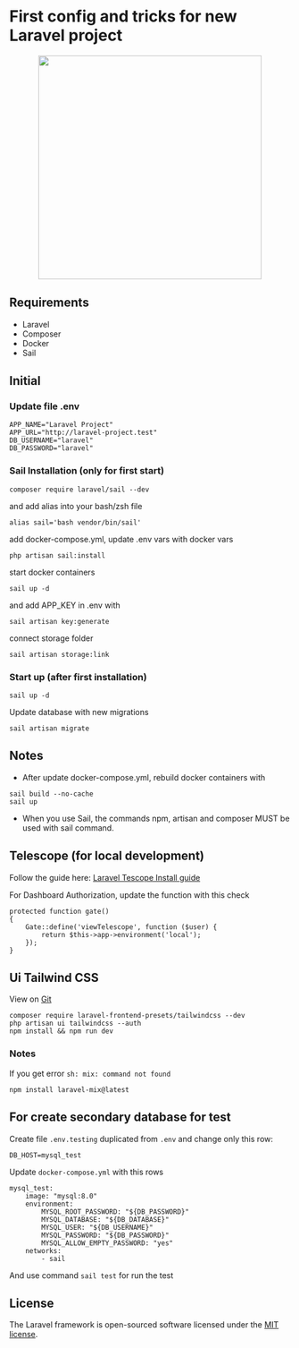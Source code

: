 # First config and tricks for new Laravel project

<p align="center"><a href="https://laravel.com" target="_blank"><img src="https://raw.githubusercontent.com/laravel/art/master/logo-lockup/5%20SVG/2%20CMYK/1%20Full%20Color/laravel-logolockup-cmyk-red.svg" width="400"></a></p>

## Requirements

-   Laravel
-   Composer
-   Docker
-   Sail

## Initial

### Update file .env

```
APP_NAME="Laravel Project"
APP_URL="http://laravel-project.test"
DB_USERNAME="laravel"
DB_PASSWORD="laravel"
```

### Sail Installation (only for first start)

```
composer require laravel/sail --dev
```

and add alias into your bash/zsh file

```
alias sail='bash vendor/bin/sail'
```

add docker-compose.yml, update .env vars with docker vars

```
php artisan sail:install
```

start docker containers

```
sail up -d
```

and add APP_KEY in .env with

```
sail artisan key:generate
```

connect storage folder

```
sail artisan storage:link
```

### Start up (after first installation)

```
sail up -d
```

Update database with new migrations

```
sail artisan migrate
```

## Notes

-   After update docker-compose.yml, rebuild docker containers with

```
sail build --no-cache
sail up
```

-   When you use Sail, the commands npm, artisan and composer MUST be used with sail command.

## Telescope (for local development)

Follow the guide here: [Laravel Tescope Install guide](https://laravel.com/docs/8.x/telescope#local-only-installation)

For Dashboard Authorization, update the function with this check

```
protected function gate()
{
    Gate::define('viewTelescope', function ($user) {
        return $this->app->environment('local');
    });
}

```

## Ui Tailwind CSS
View on [Git](https://github.com/laravel-frontend-presets/tailwindcss)
```
composer require laravel-frontend-presets/tailwindcss --dev
php artisan ui tailwindcss --auth
npm install && npm run dev
```

### Notes

If you get error `sh: mix: command not found`

```
npm install laravel-mix@latest
```

## For create secondary database for test
Create file `.env.testing` duplicated from `.env` and change only this row:
```
DB_HOST=mysql_test
```
Update `docker-compose.yml` with this rows
```
mysql_test:
    image: "mysql:8.0"
    environment:
        MYSQL_ROOT_PASSWORD: "${DB_PASSWORD}"
        MYSQL_DATABASE: "${DB_DATABASE}"
        MYSQL_USER: "${DB_USERNAME}"
        MYSQL_PASSWORD: "${DB_PASSWORD}"
        MYSQL_ALLOW_EMPTY_PASSWORD: "yes"
    networks:
        - sail
```
And use command `sail test` for run the test


## License

The Laravel framework is open-sourced software licensed under the [MIT license](https://opensource.org/licenses/MIT).
